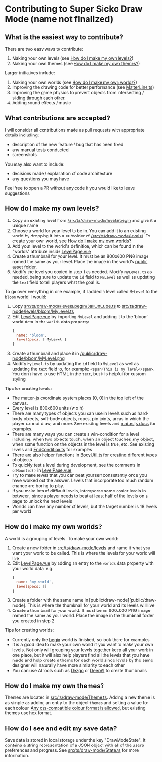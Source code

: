 # Contributing to Super Sicko Draw Mode (name not finalized)

## What is the easiest way to contribute?

There are two easy ways to contribute:
1. Making your own levels (see [How do I make my own levels?](#how-do-i-make-my-own-levels))
2. Making your own themes (see [How do I make my own themes?](#how-do-i-make-my-own-themes))

Larger initiatives include:
1. Making your own worlds (see [How do I make my own worlds?](#how-do-i-make-my-own-worlds))
2. Improving the drawing code for better performance (see [MatterLine.ts](src/ts/draw-mode/MatterLine.ts))
3. Improving the game physics to prevent objects from intersecting / sliding through each other.
4. Adding sound effects / music

## What contributions are accepted?

I will consider all contributions made as pull requests with appropriate details including:
- description of the new feature / bug that has been fixed
- any manual tests conducted
- screenshots

You may also want to include:
- decisions made / explanation of code architecture
- any questions you may have

Feel free to open a PR without any code if you would like to leave suggestions.

## How do I make my own levels?

1. Copy an existing level from [/src/ts/draw-mode/levels/begin](./src/ts/draw-mode/levels/begin) and give it a unique name
2. Choose a world for your level to be in. You can add it to an existing world by dropping it into a subfolder of [/src/ts/draw-mode/levels/](./src/ts/draw-mode/levels/). To create your own world, see [How do I make my own worlds?](#how-do-i-make-my-own-worlds)
3. Add your level to the world's definition, which can be found in the "worlds" attribute inside [LevelPage.vue](src/components/draw-mode/LevelPage.vue)
4. Create a thumbnail for your level. It must be an 800x600 PNG image named the same as your level. Place the image in the world's [public asset folder](public/draw-mode/).
5. Modify the level you copied in step 1 as needed. Modify `MyLevel.ts` as needed, being sure to update the `id` field to `MyLevel` as well as updating the `text` field to tell players what the goal is.

To go over everything in one example, if I added a level called `MyLevel` to the `bloom` world, I would:
1. Copy [src/ts/draw-mode/levels/begin/BallOnCube.ts](src/ts/draw-mode/levels/begin/BallOnCube.ts) to [src/ts/draw-mode/levels/bloom/MyLevel.ts](src/ts/draw-mode/levels/bloom/MyLevel.ts)
2. Edit [LevelPage.vue](src/components/draw-mode/LevelPage.vue) by importing `MyLevel` and adding it to the 'bloom' world data in the `worlds` data property:
    ```js
    {
      name: 'bloom',
      levelSpecs: [ MyLevel ]
    }
    ```
3. Create a thumbnail and place it in [/public/draw-mode/bloom/MyLevel.png](/public/draw-mode/bloom/MyLevel.png)
4. Modify `MyLevel.ts` by updating the `id` field to `MyLevel` as well as updating the `text` field to, for example: `<span>This is my level</span>`. You don't have to use HTML in the `text`, but it is helpful for custom styling

Tips for creating levels:
- The matter-js coordinate system places (0, 0) in the top left of the canvas.
- Every level is 800x600 units (w x h)
- There are many types of objects you can use in levels such as hard-body objects, soft-body objects, ropes, pin joints, areas in which the player cannot draw, and more. See existing levels and [matter.js docs](https://brm.io/matter-js/) for examples.
- There are many ways you can create a win-condition for a level including: when two objects touch, when an object touches any object, when some function on the objects in the level is true, etc. See existing levels and [EndCondition.ts](src/ts/draw-mode/EndCondition.ts) for examples
- There are also helper functions in [BodyUtil.ts](src/ts/draw-mode/BodyUtil.ts) for creating different types of objects
- To quickly test a level during development, see the comments in `onMounted()` in [LevelPage.vue](src/components/draw-mode/LevelPage.vue)
- Try to make levels that you can beat yourself consistently once you have worked out the answer. Levels that incorporate too much random chance are boring to play.
- If you make lots of difficult levels, intersperse some easier levels in between, since a player needs to beat at least half of the levels on a page to unlock the next levels
- Worlds can have any number of levels, but the target number is 18 levels per world

## How do I make my own worlds?

A world is a grouping of levels. To make your own world:
1. Create a new folder in [src/ts/draw-mode/levels](src/ts/draw-mode/levels) and name it what you want your world to be called. This is where the levels for your world will live
2. Edit [LevelPage.vue](src/components/draw-mode/LevelPage.vue) by adding an entry to the `worlds` data property with your world data. e.g.
    ```js
    {
      name: 'my-world',
      levelSpecs: []
    }
    ```
3. Create a folder with the same name in [public/draw-mode][public/draw-mode]. This is where the thumbnail for your world and its levels will live
4. Create a thumbnail for your world. It must be an 800x600 PNG image named the same as your world. Place the image in the thumbnail folder you created in step 2

Tips for creating worlds:
- Currently only the [begin](src/ts/draw-mode/levels/begin) world is finished, so look there for examples
- It is a good idea to make your own world if you want to make your own levels. Not only will grouping your levels together keep all your work in one place, but it will also help players find all the levels that you have made and help create a theme for each world since levels by the same designer will naturally have more similarity to each other
- You can use AI tools such as [Dezgo](https://dezgo.com/) or [DeepAI](https://deepai.org/machine-learning-model/text2img) to create thumbnails

## How do I make my own themes?

Themes are located in [src/ts/draw-mode/Theme.ts](src/ts/draw-mode/Theme.ts). Adding a new theme is as simple as adding an entry to the object `themes` and setting a value for each colour. [Any css-compatible colour format is allowed](https://brm.io/matter-js/docs/classes/Body.html#property_render.fillStyle), but existing themes use hex format.

## How do I see and edit my save data?

Save data is stored in local storage under the key "DrawModeState". It contains a string representation of a JSON object with all of the users preferences and progress. See [src/ts/draw-mode/State.ts](src/ts/draw-mode/State.ts) for more information.
